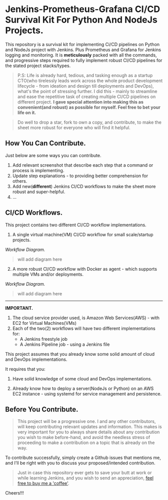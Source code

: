 # Jenkins-Prometheus-Grafana CI/CD Survival Kit For Python And NodeJs Projects.

This repository is a survival kit for implementing Ci/CD pipelines on Python and NodeJs project with Jenkins. Plus Prometheus and Grafana for Jenkins logging and monitoring. It is **meticulously** packed with all the commands, and progressive steps required to fully implement robust CI/CD pipelines for the stated project stacks/types.

> P.S: Life is already hard, tedious, and tasking enough as a startup CTO(who tirelessly leads work across the whole product development lifecycle - from ideation and design till deployments and DevOps), what's the point of stressing further. I did this - mainly to streamline and ease the repetitive task of creating multiple CI/CD pipelines on different project. **I gave special attention into making this as convenient(and robust) as possible for myself. Feel free to bet your life on it.**

> Do well to drop a star, fork to own a copy, and contribute, to make the sheet more robust for everyone who will find it helpful.

## How You Can Contribute.

Just below are some ways you can contribute.

1. Add relevant screenshot that describe each step that a command or process is implementing.
2. Update step explanations - to providing better comprehension for others.
3. Add new(**different**) Jenkins CI/CD workflows to make the sheet more robust and super-helpful.
4. ...

## CI/CD Workflows.

This project contains two different CI/CD workflow implementations.

1. A single virtual machine(VM) CI/CD workflow for small scale/startup projects.

_Workflow Diagram._

> will add diagram here

2. A more robust CI/CD workflow with Docker as agent - which supports multiple VMs and/or deployments.

_Workflow Diagram._

> will add diagram here

---

**IMPORTANT.**

1. The cloud service provider used, is Amazon Web Services(AWS) - with EC2 for Virtual Machines(VMs)
2. Each of the two(2) workflows will have two different implementations for:
    - A Jenkins freestyle job
    - A Jenkins Pipeline job - using a Jenkins file

This project assumes that you already know some solid amount of cloud and DevOps implementations.

It requires that you:

1. Have solid knowledge of some cloud and DevOps implementations.

2. Already know how to deploy a server(NodeJs or Python) on an AWS EC2 instance - using systemd for service management and persistence.

## Before You Contribute.

> This project will be a progressive one. I and any other contributors, will keep contributing relevant updates and information. This makes is very important for you to always share details about any contribution you wish to make before-hand, and avoid the needless stress of proceeding to make a contribution on a topic that is already on the way.

To contribute successfully, simply create a Github issues that mentions me, and I'll be right with you to discuss your
proposed/intended contribution.

> Just in case this repository ever gets to save your butt at work or while learning Jenkins, and you wish to send an appreciation, [feel free to buy me a 'coffee'](https://paystack.com/pay/cagnddqmr2).

Cheers!!!
